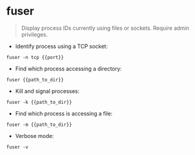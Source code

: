 # fuser

> Display process IDs currently using files or sockets.
> Require admin privileges.

- Identify process using a TCP socket:

`fuser -n tcp {{port}}`

- Find which process accessing a directory:

`fuser {{path_to_dir}}`

- Kill and signal processes:

`fuser -k {{path_to_dir}}`

- Find which process is accessing a file:

`fuser -m {{path_to_dir}}`

- Verbose mode:

`fuser -v`
